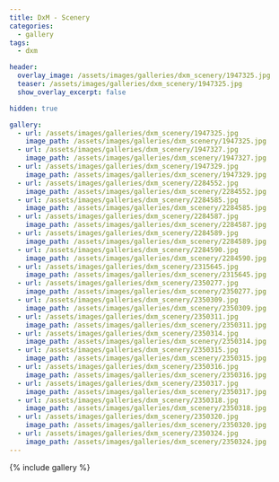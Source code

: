 ```yaml
---
title: DxM - Scenery
categories: 
  - gallery
tags:
  - dxm

header:
  overlay_image: /assets/images/galleries/dxm_scenery/1947325.jpg
  teaser: /assets/images/galleries/dxm_scenery/1947325.jpg
  show_overlay_excerpt: false

hidden: true

gallery:
  - url: /assets/images/galleries/dxm_scenery/1947325.jpg
    image_path: /assets/images/galleries/dxm_scenery/1947325.jpg
  - url: /assets/images/galleries/dxm_scenery/1947327.jpg
    image_path: /assets/images/galleries/dxm_scenery/1947327.jpg
  - url: /assets/images/galleries/dxm_scenery/1947329.jpg
    image_path: /assets/images/galleries/dxm_scenery/1947329.jpg
  - url: /assets/images/galleries/dxm_scenery/2284552.jpg
    image_path: /assets/images/galleries/dxm_scenery/2284552.jpg
  - url: /assets/images/galleries/dxm_scenery/2284585.jpg
    image_path: /assets/images/galleries/dxm_scenery/2284585.jpg
  - url: /assets/images/galleries/dxm_scenery/2284587.jpg
    image_path: /assets/images/galleries/dxm_scenery/2284587.jpg
  - url: /assets/images/galleries/dxm_scenery/2284589.jpg
    image_path: /assets/images/galleries/dxm_scenery/2284589.jpg
  - url: /assets/images/galleries/dxm_scenery/2284590.jpg
    image_path: /assets/images/galleries/dxm_scenery/2284590.jpg
  - url: /assets/images/galleries/dxm_scenery/2315645.jpg
    image_path: /assets/images/galleries/dxm_scenery/2315645.jpg
  - url: /assets/images/galleries/dxm_scenery/2350277.jpg
    image_path: /assets/images/galleries/dxm_scenery/2350277.jpg
  - url: /assets/images/galleries/dxm_scenery/2350309.jpg
    image_path: /assets/images/galleries/dxm_scenery/2350309.jpg
  - url: /assets/images/galleries/dxm_scenery/2350311.jpg
    image_path: /assets/images/galleries/dxm_scenery/2350311.jpg
  - url: /assets/images/galleries/dxm_scenery/2350314.jpg
    image_path: /assets/images/galleries/dxm_scenery/2350314.jpg
  - url: /assets/images/galleries/dxm_scenery/2350315.jpg
    image_path: /assets/images/galleries/dxm_scenery/2350315.jpg
  - url: /assets/images/galleries/dxm_scenery/2350316.jpg
    image_path: /assets/images/galleries/dxm_scenery/2350316.jpg
  - url: /assets/images/galleries/dxm_scenery/2350317.jpg
    image_path: /assets/images/galleries/dxm_scenery/2350317.jpg
  - url: /assets/images/galleries/dxm_scenery/2350318.jpg
    image_path: /assets/images/galleries/dxm_scenery/2350318.jpg
  - url: /assets/images/galleries/dxm_scenery/2350320.jpg
    image_path: /assets/images/galleries/dxm_scenery/2350320.jpg
  - url: /assets/images/galleries/dxm_scenery/2350324.jpg
    image_path: /assets/images/galleries/dxm_scenery/2350324.jpg
---
```

{% include gallery %}
